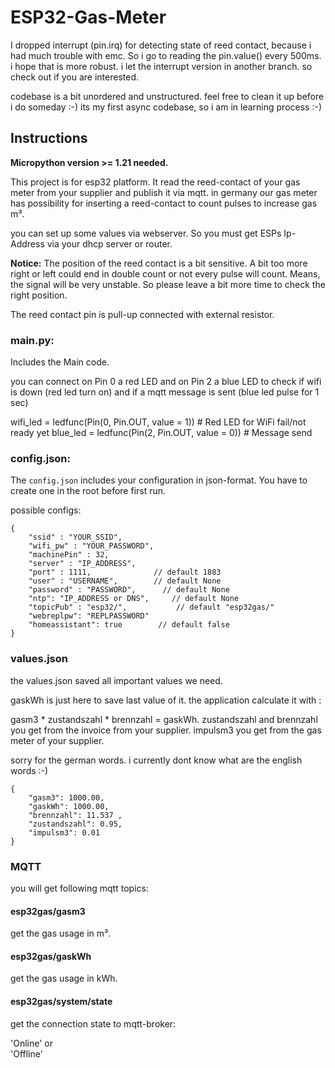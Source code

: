 # ESP32-Gas-Meter

I dropped interrupt (pin.irq) for detecting state of reed contact, because i had much trouble with emc. So i go to reading the pin.value() every 500ms. i hope that is more robust.
i let the interrupt version in another branch. so check out if you are interested.

codebase is a bit unordered and unstructured. feel free to clean it up before i do someday :-)
its my first async codebase, so i am in learning process :-)

## Instructions


**Micropython version >= 1.21 needed.**

This project is for esp32 platform. It read the reed-contact of your gas meter from your supplier and publish it via mqtt.
in germany our gas meter has possibility for inserting a reed-contact to count pulses to increase gas m³.

you can set up some values via webserver. So you must get ESPs Ip-Address via your dhcp server or router.

**Notice:** The position of the reed contact is a bit sensitive. A bit too more right or left could end in double count or
 not every pulse will count. Means, the signal will be very unstable. So please leave a bit more time to check the right position.

 The reed contact pin is pull-up connected with external resistor.

### main.py:

Includes the Main code.

you can connect on Pin 0 a red LED and on Pin 2 a blue LED to check if wifi is down (red led turn on) and if a
mqtt message is sent (blue led pulse for 1 sec)

wifi_led = ledfunc(Pin(0, Pin.OUT, value = 1))  # Red LED for WiFi fail/not ready yet
blue_led = ledfunc(Pin(2, Pin.OUT, value = 0))  # Message send

### config.json:

The `config.json` includes your configuration in json-format.
You have to create one in the root before first run.

possible configs:

```
{
    "ssid" : "YOUR_SSID",
    "wifi_pw" : "YOUR_PASSWORD",
    "machinePin" : 32,
    "server" : "IP_ADDRESS",
    "port" : 1111,              // default 1883
    "user" : "USERNAME",        // default None
    "password" : "PASSWORD",      // default None
    "ntp": "IP_ADDRESS or DNS",     // default None
    "topicPub" : "esp32/",           // default "esp32gas/"
    "webreplpw": "REPLPASSWORD"
    "homeassistant": true        // default false
}
```

### values.json

the values.json saved all important values we need.

gaskWh is just here to save last value of it. the application calculate it with :

gasm3 * zustandszahl * brennzahl = gaskWh.
zustandszahl and brennzahl you get from the invoice from your supplier.
impulsm3 you get from the gas meter of your supplier.

sorry for the german words. i currently dont know what are the english words :-)

```
{
    "gasm3": 1000.00,
    "gaskWh": 1000.00,
    "brennzahl": 11.537 ,
    "zustandszahl": 0.95,
    "impulsm3": 0.01
}
```

### MQTT

you will get following mqtt topics:

#### esp32gas/gasm3

get the gas usage in m³.

#### esp32gas/gaskWh

get the gas usage in kWh.

#### esp32gas/system/state
get the connection state to mqtt-broker:</br>

'Online' or </br>
'Offline'